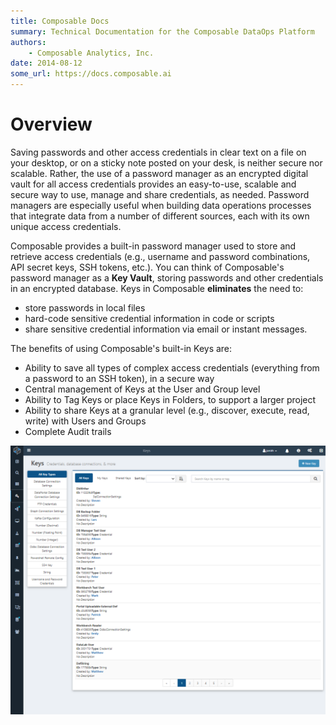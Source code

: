 ```yaml
---
title: Composable Docs
summary: Technical Documentation for the Composable DataOps Platform
authors:
    - Composable Analytics, Inc.
date: 2014-08-12
some_url: https://docs.composable.ai
---
```


# Overview

 Saving passwords and other access credentials in clear text on a file on your desktop, or on a sticky note posted on your desk, is neither secure nor scalable. Rather, the use of a password manager as an encrypted digital vault for all access credentials provides an easy-to-use, scalable and secure way to use, manage and share credentials, as needed. Password managers are especially useful when building data operations processes that integrate data from a number of different sources, each with its own unique access credentials.

 Composable provides a built-in password manager used to store and retrieve access credentials (e.g., username and password combinations, API secret keys, SSH tokens, etc.). You can think of Composable's password manager as a **Key Vault**, storing passwords and other credentials in an encrypted database. Keys in Composable **eliminates** the need to:

- store passwords in local files
- hard-code sensitive credential information in code or scripts
- share sensitive credential information via email or instant messages.

The benefits of using Composable's built-in Keys are:

- Ability to save all types of complex access credentials (everything from a password to an SSH token), in a secure way
- Central management of Keys at the User and Group level
- Ability to Tag Keys or place Keys in Folders, to support a larger project
- Ability to share Keys at a granular level (e.g., discover, execute, read, write) with Users and Groups
- Complete Audit trails

![!Composable key Vault](img/keyVault.png)